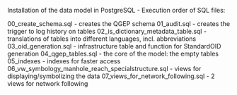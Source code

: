 Installation of the data model in PostgreSQL - Execution order of SQL files:

00_create_schema.sql - creates the QGEP schema
01_audit.sql - creates the trigger to log history on tables
02_is_dictionary_metadata_table.sql - translations of tables into different languages, incl. abbreviations
03_oid_generation.sql - infrastructure table and function for StandardOID generation
04_qgep_tables.sql - the core of the model: the empty tables
05_indexes - indexes for faster access
06_vw_symbology_manhole_reach_specialstructure.sql - views for displaying/symbolizing the data
07_views_for_network_following.sql - 2 views for network following
